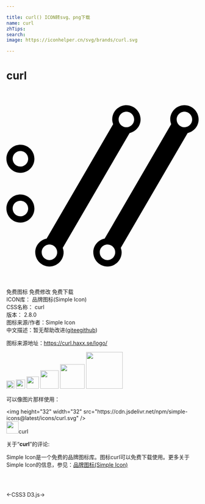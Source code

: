 ```yaml
---

title: curl() ICON转svg、png下载
name: curl
zhTips: 
search: 
image: https://iconhelper.cn/svg/brands/curl.svg

---
```


# curl  <small style="font-size: 60%;font-weight: 100"></small>

<div id="svg" class="svg-wrap">
<svg role="img" viewBox="0 0 24 24" xmlns="http://www.w3.org/2000/svg"><title>curl icon</title><path d="M22.23,4.702c-0.535,0-0.967-0.433-0.967-0.967c0-0.535,0.433-0.967,0.967-0.967 c0.534,0,0.967,0.433,0.967,0.967C23.198,4.269,22.764,4.702,22.23,4.702 M12.622,21.233c-0.535,0-0.967-0.433-0.967-0.967 c0-0.535,0.433-0.967,0.967-0.967c0.534,0,0.967,0.433,0.967,0.967C13.588,20.799,13.156,21.233,12.622,21.233 M22.23,1.964 c-0.978,0-1.771,0.793-1.771,1.771c0,0.209,0.053,0.403,0.119,0.589l-8.309,14.241c-0.803,0.168-1.418,0.847-1.418,1.7 c0,0.978,0.793,1.771,1.771,1.771c0.977,0,1.77-0.793,1.77-1.771c0-0.197-0.053-0.376-0.111-0.553l8.351-14.288 c0.779-0.187,1.37-0.854,1.37-1.69C24.001,2.757,23.208,1.964,22.23,1.964 M14.983,4.702c-0.535,0-0.967-0.433-0.967-0.967 c0-0.535,0.433-0.967,0.967-0.967c0.534,0,0.967,0.433,0.967,0.967C15.95,4.269,15.517,4.702,14.983,4.702 M5.374,21.233 c-0.534,0-0.967-0.433-0.967-0.967c0-0.535,0.433-0.967,0.967-0.967c0.535,0,0.967,0.433,0.967,0.967 C6.341,20.799,5.908,21.233,5.374,21.233 M14.983,1.964c-0.979,0-1.771,0.793-1.771,1.771c0,0.209,0.053,0.403,0.119,0.589 L5.022,18.565c-0.804,0.168-1.419,0.847-1.419,1.7c0,0.978,0.793,1.771,1.771,1.771c0.978,0,1.771-0.793,1.771-1.771 c0-0.197-0.053-0.376-0.111-0.553l8.351-14.288c0.779-0.187,1.37-0.854,1.37-1.69C16.754,2.757,15.961,1.964,14.983,1.964  M1.749,7.663c0.534,0,0.967,0.433,0.967,0.967c0,0.534-0.433,0.967-0.967,0.967S0.782,9.165,0.782,8.631 C0.782,8.097,1.215,7.663,1.749,7.663 M1.749,6.883c-0.964,0-1.748,0.784-1.748,1.748s0.784,1.748,1.748,1.748 s1.748-0.784,1.748-1.748S2.713,6.883,1.749,6.883L1.749,6.883z M1.749,13.852c0.534,0,0.967,0.433,0.967,0.967 c0,0.534-0.433,0.967-0.967,0.967s-0.967-0.433-0.967-0.967C0.782,14.285,1.215,13.852,1.749,13.852 M1.749,13.072 c-0.964,0-1.748,0.784-1.748,1.748s0.784,1.748,1.748,1.748s1.748-0.784,1.748-1.748S2.713,13.072,1.749,13.072L1.749,13.072z"/></svg>
</div>
<detail full-name='curl'></detail>

<div class="detail-page">
<p>
<span><span class="badge-success badge">免费图标</span> <span class="badge-success badge">免费修改</span>  <span class="badge-success badge">免费下载</span> </span>
<br/>
<span>
ICON库：
<span class="badge-secondary badge">品牌图标(Simple Icon)</span> 
</span>
<br/>
<span>
CSS名称：
<span class="badge-secondary badge">curl</span> 
</span>

<br/>
<span>
版本：
<span class="badge-secondary badge">2.8.0</span> 
</span>
<br/>
<span>图标来源/作者：<span class="badge-light badge">Simple Icon</span></span> 
<br/>
<span class="zh-detail">中文描述：暂无<span class="help-link"><span>帮助改进</span>(<a href="https://gitee.com/liuwave/icon-helper/edit/master/json/brands/curl.json" target="_blank" rel="noopener noreferrer">gitee</a><a href="https://github.com/liuwave/icon-helper/edit/master/json/brands/curl.json" target="_blank" rel="noopener noreferrer">github</a></span>)</span><br/>
</p>
</div><div class="description description alert alert-light"><p>图标来源地址：<a href="https://curl.haxx.se/logo/" target="_blank" rel="noopener noreferrer">https://curl.haxx.se/logo/</a></p></div>
<div class="alert alert-dark">
<img height="21" width="21" src="https://cdn.jsdelivr.net/npm/simple-icons@latest/icons/curl.svg" />
<img height="24" width="24" src="https://cdn.jsdelivr.net/npm/simple-icons@latest/icons/curl.svg" />
<img height="32" width="32" src="https://cdn.jsdelivr.net/npm/simple-icons@latest/icons/curl.svg" />
<img height="48" width="48" src="https://cdn.jsdelivr.net/npm/simple-icons@latest/icons/curl.svg" />
<img height="64" width="64" src="https://cdn.jsdelivr.net/npm/simple-icons@latest/icons/curl.svg" />
<img height="96" width="96" src="https://cdn.jsdelivr.net/npm/simple-icons@latest/icons/curl.svg" />

</div>
<div>
  <p>可以像图片那样使用：    
  </p>
  <div class="alert alert-primary" style="font-size: 14px">
    &lt;img height="32" width="32" src="https://cdn.jsdelivr.net/npm/simple-icons@latest/icons/curl.svg" /&gt;
    <copy-btn content='<img height="32" width="32" src="https://cdn.jsdelivr.net/npm/simple-icons@latest/icons/curl.svg" />'></copy-btn>
  </div>
  <div class="alert alert-secondary">
    <img height="32" width="32" src="https://cdn.jsdelivr.net/npm/simple-icons@latest/icons/curl.svg" />curl
    <copy-btn content="curl" btn-title="复制图标名称"></copy-btn>
  </div>
</div>
<div class="icon-detail__container">
<p>关于“<b>curl</b>”的评论:</p>
</div>
<Vssue title="关于“curl”的评论" />
<div><p>Simple Icon是一个免费的品牌图标库。图标curl可以免费下载使用。更多关于  Simple Icon的信息，参见：<a target="_blank" href="https://iconhelper.cn/brands.html">品牌图标(Simple Icon)</a>
</p></div>


<div style="padding:2rem 0 " class="page-nav"><p class="inner"><span class="prev">←<router-link to="/icon/css3.html">CSS3</router-link></span> <span class="next"><router-link to="/icon/d3-js.html">D3.js</router-link>→</span></p></div>
